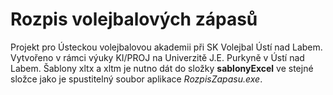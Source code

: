 # Rozpis volejbalových zápasů
Projekt pro Ústeckou volejbalovou akademii při SK Volejbal Ústí nad Labem.
Vytvořeno v rámci výuky KI/PROJ na Univerzitě J.E. Purkyně v Ústí nad Labem.
Šablony xltx a xltm je nutno dát do složky **sablonyExcel** ve stejné složce jako je spustitelný soubor aplikace _RozpisZapasu.exe_.
